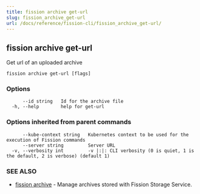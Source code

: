 ```yaml
---
title: fission archive get-url
slug: fission_archive_get-url
url: /docs/reference/fission-cli/fission_archive_get-url/
---
```

## fission archive get-url

Get url of an uploaded archive

```
fission archive get-url [flags]
```

### Options

```
      --id string   Id for the archive file
  -h, --help        help for get-url
```

### Options inherited from parent commands

```
      --kube-context string   Kubernetes context to be used for the execution of Fission commands
      --server string         Server URL
  -v, --verbosity int         -v |:|: CLI verbosity (0 is quiet, 1 is the default, 2 is verbose) (default 1)
```

### SEE ALSO

* [fission archive](/docs/reference/fission-cli/fission_archive/)	 - Manage archives stored with Fission Storage Service.

